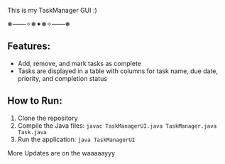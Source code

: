 This is my TaskManager GUI :)

❅───✧❅✦❅✧───❅

## Features:
- Add, remove, and mark tasks as complete
- Tasks are displayed in a table with columns for task name, due date, priority, and completion status

## How to Run:
1. Clone the repository
2. Compile the Java files:
   `javac TaskManagerUI.java TaskManager.java Task.java`
3. Run the application:
   `java TaskManagerUI`



More Updates are on the waaaaayyy